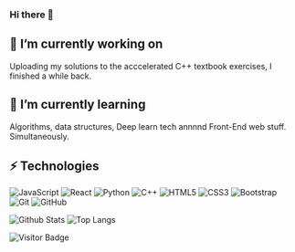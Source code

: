 ### Hi there 👋

## 🔭 I’m currently working on
Uploading my solutions to the acccelerated C++ textbook exercises, I finished a while back.

## 🌱 I’m currently learning
Algorithms, data structures, Deep learn tech annnnd Front-End web stuff. Simultaneously. 

## ⚡ Technologies

![JavaScript](https://img.shields.io/badge/-JavaScript-black?style=flat-square&logo=javascript)
![React](https://img.shields.io/badge/-React-black?style=flat-square&logo=react)
![Python](https://img.shields.io/badge/-Python-black?style=flat-square&logo=Python)
![C++](https://img.shields.io/badge/-C++-00599C?style=flat-square&logo=c)
![HTML5](https://img.shields.io/badge/-HTML5-E34F26?style=flat-square&logo=html5&logoColor=white)
![CSS3](https://img.shields.io/badge/-CSS3-1572B6?style=flat-square&logo=css3)
![Bootstrap](https://img.shields.io/badge/-Bootstrap-563D7C?style=flat-square&logo=bootstrap)
![Git](https://img.shields.io/badge/-Git-black?style=flat-square&logo=git)
![GitHub](https://img.shields.io/badge/-GitHub-181717?style=flat-square&logo=github)

![Github Stats](https://github-readme-stats.vercel.app/api?username=0Architect&count_private=true&show_icons=true&include_all_commits=true)
![Top Langs](https://github-readme-stats.vercel.app/api/top-langs/?username=0Architect&hide=TeX&layout=compact)

![Visitor Badge](https://visitor-badge.laobi.icu/badge?page_id=0Architect.0Architect)

